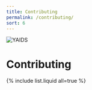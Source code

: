 ```yaml
---
title: Contributing
permalink: /contributing/
sort: 6
---
```

![YAIDS](/yaids.png)
# Contributing

{% include list.liquid all=true %}
